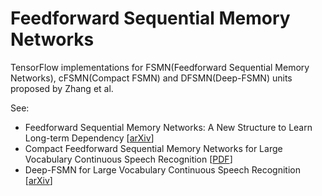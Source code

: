 # Feedforward Sequential Memory Networks
TensorFlow implementations for FSMN(Feedforward Sequential Memory Networks), cFSMN(Compact FSMN) and DFSMN(Deep-FSMN) units proposed by Zhang et al.

See:
- Feedforward Sequential Memory Networks: A New Structure to Learn Long-term Dependency [[arXiv](https://arxiv.org/abs/1512.08301)]
- Compact Feedforward Sequential Memory Networks for Large Vocabulary Continuous Speech Recognition [[PDF](https://pdfs.semanticscholar.org/eb62/dabac5f62f267a42b9f2615e057dd21eb9d3.pdf)]
- Deep-FSMN for Large Vocabulary Continuous Speech Recognition [[arXiv](https://arxiv.org/abs/1803.05030)]
